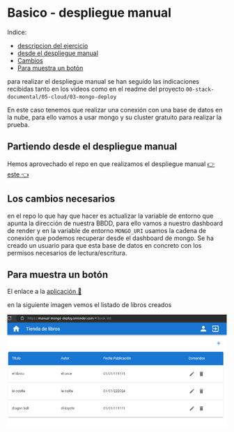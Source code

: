 # Basico - despliegue manual

Indice:
- [descripcion del ejercicio](#basico---despliegue-manual)
- [desde el despliegue manual](#partiendo-desde-el-despliegue-manual)
- [Cambios](#los-cambios-necesarios)
- [Para muestra un botón](#para-muestra-un-botón)

para realizar el despliegue manual se han seguido las indicaciones recibidas tanto en los videos como en el readme del proyecto `00-stack-documental/05-cloud/03-mongo-deploy`

En este caso tenemos que realizar una conexión con una base de datos en la nube, para ello vamos a usar mongo y su cluster gratuito para realizar la prueba.

## Partiendo desde el despliegue manual

Hemos aprovechado el repo en que realizamos el despliegue manual [👉 este 👈](https://github.com/adriel87/manual-deploy)


## Los cambios necesarios

en el repo lo que hay que hacer es actualizar la variable de entorno que apunta la dirección de nuestra BBDD, para ello vamos a nuestro dashboard de render y en la variable de entorno `MONGO_URI` usamos la cadena de conexión que podemos recuperar desde el dashboard de mongo. Se ha creado un usuario para que esta base de datos en concreto con los permisos necesarios de lectura/escritura.

## Para muestra un botón

El enlace a la [aplicación 📎](https://manual-mongo-deploy.onrender.com)

en la siguiente imagen vemos el listado de libros creados  

![el dashboard](assets/lista.png)

